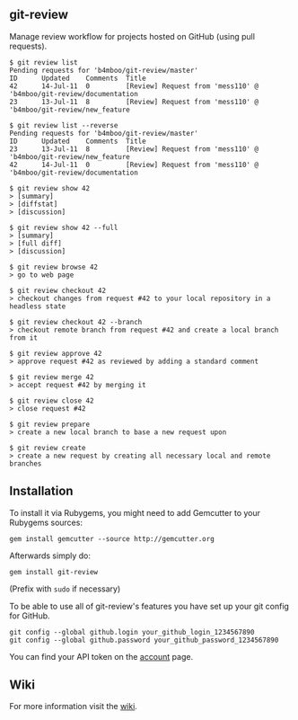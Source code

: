 git-review
----------

Manage review workflow for projects hosted on GitHub (using pull requests).

    $ git review list
    Pending requests for 'b4mboo/git-review/master'
    ID      Updated    Comments  Title
    42      14-Jul-11  0         [Review] Request from 'mess110' @ 'b4mboo/git-review/documentation
    23      13-Jul-11  8         [Review] Request from 'mess110' @ 'b4mboo/git-review/new_feature

    $ git review list --reverse
    Pending requests for 'b4mboo/git-review/master'
    ID      Updated    Comments  Title
    23      13-Jul-11  8         [Review] Request from 'mess110' @ 'b4mboo/git-review/new_feature
    42      14-Jul-11  0         [Review] Request from 'mess110' @ 'b4mboo/git-review/documentation

    $ git review show 42
    > [summary]
    > [diffstat]
    > [discussion]

    $ git review show 42 --full
    > [summary]
    > [full diff]
    > [discussion]

    $ git review browse 42
    > go to web page

    $ git review checkout 42
    > checkout changes from request #42 to your local repository in a headless state

    $ git review checkout 42 --branch
    > checkout remote branch from request #42 and create a local branch from it

    $ git review approve 42
    > approve request #42 as reviewed by adding a standard comment

    $ git review merge 42
    > accept request #42 by merging it

    $ git review close 42
    > close request #42

    $ git review prepare
    > create a new local branch to base a new request upon

    $ git review create
    > create a new request by creating all necessary local and remote branches


Installation
------------

To install it via Rubygems, you might need to add Gemcutter to your Rubygems sources:

    gem install gemcutter --source http://gemcutter.org

Afterwards simply do:

    gem install git-review

(Prefix with `sudo` if necessary)

To be able to use all of git-review's features you have set up your git config for GitHub.

    git config --global github.login your_github_login_1234567890
    git config --global github.password your_github_password_1234567890

You can find your API token on the [account](https://github.com/account) page.


Wiki
----

For more information visit the [wiki](https://github.com/b4mboo/git-review/wiki).
